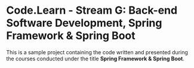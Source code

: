 # Code.Learn - Stream G: Back-end Software Development, Spring Framework & Spring Boot

This is a sample project containing the code written and presented during the courses conducted under the title
**Spring Framework & Spring Boot**.

